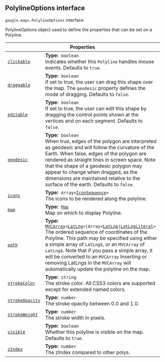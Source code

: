
<h2 id="PolylineOptions">PolylineOptions interface</h2>
<p>
<code><span itemprop="path">google.maps</span>.<span itemprop="name">PolylineOptions</span></code>
interface
</p>
<p>PolylineOptions object used to define the properties that can be set on a Polyline.</p>
<div class="devsite-table-wrapper"><table class="properties responsive" summary="interface PolylineOptions - Properties">
<thead>
<tr><th colspan="2">Properties</th>
</tr></thead>
<tbody>
<tr id="PolylineOptions.clickable">
<td itemprop="property"><code><a class="secret-link" href="#PolylineOptions.clickable"><span>clickable</span></a></code></td>
<td><div><strong>Type:</strong>&nbsp; <code>boolean</code></div>
<div class="desc">Indicates whether this <code>Polyline</code> handles mouse events. Defaults to <code>true</code>.</div></td>
</tr>
<tr id="PolylineOptions.draggable">
<td itemprop="property"><code><a class="secret-link" href="#PolylineOptions.draggable"><span>draggable</span></a></code></td>
<td><div><strong>Type:</strong>&nbsp; <code>boolean</code></div>
<div class="desc">If set to true, the user can drag this shape over the map. The <code>geodesic</code> property defines the mode of dragging. Defaults to <code>false</code>.</div></td>
</tr>
<tr id="PolylineOptions.editable">
<td itemprop="property"><code><a class="secret-link" href="#PolylineOptions.editable"><span>editable</span></a></code></td>
<td><div><strong>Type:</strong>&nbsp; <code>boolean</code></div>
<div class="desc">If set to true, the user can edit this shape by dragging the control points shown at the vertices and on each segment. Defaults to <code>false</code>.</div></td>
</tr>
<tr id="PolylineOptions.geodesic">
<td itemprop="property"><code><a class="secret-link" href="#PolylineOptions.geodesic"><span>geodesic</span></a></code></td>
<td><div><strong>Type:</strong>&nbsp; <code>boolean</code></div>
<div class="desc">When true, edges of the polygon are interpreted as geodesic and will follow the curvature of the Earth. When false, edges of the polygon are rendered as straight lines in screen space. Note that the shape of a geodesic polygon may appear to change when dragged, as the dimensions are maintained relative to the surface of the earth. Defaults to <code>false</code>.</div></td>
</tr>
<tr id="PolylineOptions.icons">
<td itemprop="property"><code><a class="secret-link" href="#PolylineOptions.icons"><span>icons</span></a></code></td>
<td><div><strong>Type:</strong>&nbsp; <code>Array&lt;<a href="IconSequence.md">IconSequence</a>&gt;</code></div>
<div class="desc">The icons to be rendered along the polyline.</div></td>
</tr>
<tr id="PolylineOptions.map">
<td itemprop="property"><code><a class="secret-link" href="#PolylineOptions.map"><span>map</span></a></code></td>
<td><div><strong>Type:</strong>&nbsp; <code><a href="Map.md">Map</a></code></div>
<div class="desc">Map on which to display Polyline.</div></td>
</tr>
<tr id="PolylineOptions.path">
<td itemprop="property"><code><a class="secret-link" href="#PolylineOptions.path"><span>path</span></a></code></td>
<td><div><strong>Type:</strong>&nbsp; <code><a href="MVCArray.md">MVCArray</a>&lt;<a href="LatLng.md">LatLng</a>&gt;|Array&lt;<a href="LatLng.md">LatLng</a>|<a href="LatLngLiteral.md">LatLngLiteral</a>&gt;</code></div>
<div class="desc">The ordered sequence of coordinates of the Polyline. This path may be specified using either a simple array of <code>LatLng</code>s, or an <code>MVCArray</code> of <code>LatLng</code>s. Note that if you pass a simple array, it will be converted to an <code>MVCArray</code> Inserting or removing LatLngs in the <code>MVCArray</code> will automatically update the polyline on the map.</div></td>
</tr>
<tr id="PolylineOptions.strokeColor">
<td itemprop="property"><code><a class="secret-link" href="#PolylineOptions.strokeColor"><span>strokeColor</span></a></code></td>
<td><div><strong>Type:</strong>&nbsp; <code>string</code></div>
<div class="desc">The stroke color. All CSS3 colors are supported except for extended named colors.</div></td>
</tr>
<tr id="PolylineOptions.strokeOpacity">
<td itemprop="property"><code><a class="secret-link" href="#PolylineOptions.strokeOpacity"><span>strokeOpacity</span></a></code></td>
<td><div><strong>Type:</strong>&nbsp; <code>number</code></div>
<div class="desc">The stroke opacity between 0.0 and 1.0.</div></td>
</tr>
<tr id="PolylineOptions.strokeWeight">
<td itemprop="property"><code><a class="secret-link" href="#PolylineOptions.strokeWeight"><span>strokeWeight</span></a></code></td>
<td><div><strong>Type:</strong>&nbsp; <code>number</code></div>
<div class="desc">The stroke width in pixels.</div></td>
</tr>
<tr id="PolylineOptions.visible">
<td itemprop="property"><code><a class="secret-link" href="#PolylineOptions.visible"><span>visible</span></a></code></td>
<td><div><strong>Type:</strong>&nbsp; <code>boolean</code></div>
<div class="desc">Whether this polyline is visible on the map. Defaults to <code>true</code>.</div></td>
</tr>
<tr id="PolylineOptions.zIndex">
<td itemprop="property"><code><a class="secret-link" href="#PolylineOptions.zIndex"><span>zIndex</span></a></code></td>
<td><div><strong>Type:</strong>&nbsp; <code>number</code></div>
<div class="desc">The zIndex compared to other polys.</div></td>
</tr>
</tbody>
</table></div>
